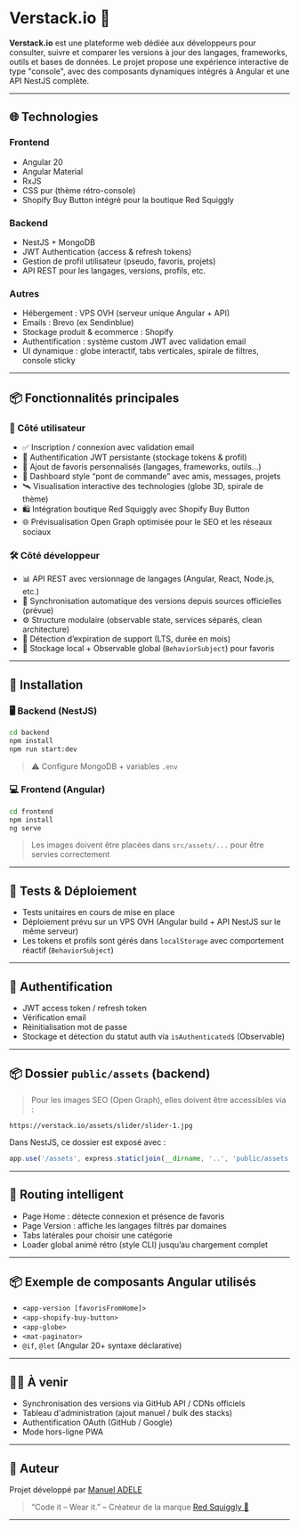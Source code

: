 
# Verstack.io 🚀

**Verstack.io** est une plateforme web dédiée aux développeurs pour consulter, suivre et comparer les versions à jour des langages, frameworks, outils et bases de données. Le projet propose une expérience interactive de type "console", avec des composants dynamiques intégrés à Angular et une API NestJS complète.

---

## 🌐 Technologies

### Frontend
- Angular 20
- Angular Material
- RxJS
- CSS pur (thème rétro-console)
- Shopify Buy Button intégré pour la boutique Red Squiggly

### Backend
- NestJS + MongoDB
- JWT Authentication (access & refresh tokens)
- Gestion de profil utilisateur (pseudo, favoris, projets)
- API REST pour les langages, versions, profils, etc.

### Autres
- Hébergement : VPS OVH (serveur unique Angular + API)
- Emails : Brevo (ex Sendinblue)
- Stockage produit & ecommerce : Shopify
- Authentification : système custom JWT avec validation email
- UI dynamique : globe interactif, tabs verticales, spirale de filtres, console sticky

---

## 📦 Fonctionnalités principales

### 🧠 Côté utilisateur
- ✅ Inscription / connexion avec validation email
- 🔐 Authentification JWT persistante (stockage tokens & profil)
- 📌 Ajout de favoris personnalisés (langages, frameworks, outils…)
- 🌌 Dashboard style “pont de commande” avec amis, messages, projets
- 🛰 Visualisation interactive des technologies (globe 3D, spirale de thème)
- 🛍 Intégration boutique Red Squiggly avec Shopify Buy Button
- 🌐 Prévisualisation Open Graph optimisée pour le SEO et les réseaux sociaux

### 🛠 Côté développeur
- 📊 API REST avec versionnage de langages (Angular, React, Node.js, etc.)
- 🔁 Synchronisation automatique des versions depuis sources officielles (prévue)
- ⚙️ Structure modulaire (observable state, services séparés, clean architecture)
- 📍 Détection d’expiration de support (LTS, durée en mois)
- 📁 Stockage local + Observable global (`BehaviorSubject`) pour favoris

---

## 🔧 Installation

### 🖥 Backend (NestJS)

```bash
cd backend
npm install
npm run start:dev
```

> ⚠️ Configure MongoDB + variables `.env`

### 💻 Frontend (Angular)

```bash
cd frontend
npm install
ng serve
```

> Les images doivent être placées dans `src/assets/...` pour être servies correctement

---

## 🧪 Tests & Déploiement

- Tests unitaires en cours de mise en place
- Déploiement prévu sur un VPS OVH (Angular build + API NestJS sur le même serveur)
- Les tokens et profils sont gérés dans `localStorage` avec comportement réactif (`BehaviorSubject`)

---

## 🔐 Authentification

- JWT access token / refresh token
- Vérification email
- Réinitialisation mot de passe
- Stockage et détection du statut auth via `isAuthenticated$` (Observable)

---

## 📦 Dossier `public/assets` (backend)

> Pour les images SEO (Open Graph), elles doivent être accessibles via :

```
https://verstack.io/assets/slider/slider-1.jpg
```

Dans NestJS, ce dossier est exposé avec :

```ts
app.use('/assets', express.static(join(__dirname, '..', 'public/assets')));
```

---

## 🧭 Routing intelligent

- Page Home : détecte connexion et présence de favoris
- Page Version : affiche les langages filtrés par domaines
- Tabs latérales pour choisir une catégorie
- Loader global animé rétro (style CLI) jusqu’au chargement complet

---

## 📦 Exemple de composants Angular utilisés

- `<app-version [favorisFromHome]>`
- `<app-shopify-buy-button>`
- `<app-globe>`
- `<mat-paginator>`
- `@if`, `@let` (Angular 20+ syntaxe déclarative)

---

## 🧑‍🚀 À venir

- Synchronisation des versions via GitHub API / CDNs officiels
- Tableau d'administration (ajout manuel / bulk des stacks)
- Authentification OAuth (GitHub / Google)
- Mode hors-ligne PWA

---

## 🧵 Auteur

Projet développé par [Manuel ADELE](https://verstack.io)  
> “Code it – Wear it.” – Créateur de la marque [Red Squiggly 👕](https://verstack.io/shop)

---
